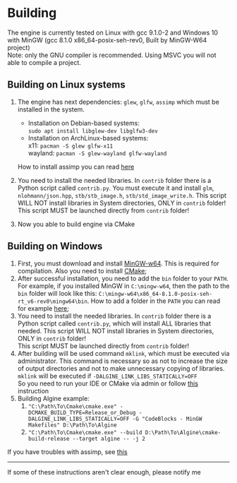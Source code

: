 # Building

The engine is currently tested on Linux with gcc 9.1.0-2 and Windows 10 with MinGW (gcc 8.1.0 x86_64-posix-seh-rev0, Built by MinGW-W64 project)
<br>Note: only the GNU compiler is recommended. Using MSVC you will not able to compile a project.

## Building on Linux systems

1.  The engine has next dependencies: `glew`, `glfw`, `assimp` which must be installed in the system.

    *   Installation on Debian-based systems:
        <br>`sudo apt install libglew-dev libglfw3-dev`
    *   Installation on ArchLinux-based systems:
        <br>x11: `pacman -S glew glfw-x11`
        <br>wayland: `pacman -S glew-wayland glfw-wayland`

    How to install assimp you can read [here](https://github.com/assimp/assimp/blob/master/Build.md)
2.  You need to install the needed libraries.
    In `contrib` folder there is a Python script called `contrib.py`.
    You must execute it and install `glm`, `nlohmann/json.hpp`, `stb/stb_image.h`, `stb/std_image_write.h`.
    This script WILL NOT install libraries in System directories, ONLY in `contrib` folder!
    <br>This script MUST be launched directly from `contrib` folder!
3.  Now you able to build engine via CMake

## Building on Windows

1.  First, you must download and install [MinGW-w64](https://sourceforge.net/projects/mingw-w64/). This is required for compilation. Also you need to install [CMake](https://cmake.org/download/);
2.  After successful installation, you need to add the `bin` folder to your `PATH`.
    For example, if you installed MinGW in `C:\mingw-w64`, then the path to the `bin` folder will look like this: `C:\mingw-w64\x86_64-8.1.0-posix-seh-rt_v6-rev0\mingw64\bin`.
    How to add a folder in the `PATH` you can read for example [here](https://docs.alfresco.com/4.2/tasks/fot-addpath.html);
3.  You need to install the needed libraries.
    In `contrib` folder there is a Python script called `contrib.py`, which will install ALL libraries that needed.
    This script WILL NOT install libraries in System directories, ONLY in `contrib` folder!
    <br>This script MUST be launched directly from `contrib` folder!
4.  After building will be used command `mklink`, which must be executed via administrator.
    This command is necessary so as not to increase the size of output directories and not to make unnecessary copying of libraries.
    <br>`mklink` will be executed if `-DALGINE_LINK_LIBS_STATICALLY=OFF`
    <br>So you need to run your IDE or CMake via admin or follow [this](https://superuser.com/questions/124679/how-do-i-create-a-link-in-windows-7-home-premium-as-a-regular-user) instruction
5.  Building Algine example:
    1.  `"C:\Path\To\Cmake\cmake.exe" -DCMAKE_BUILD_TYPE=Release_or_Debug -DALGINE_LINK_LIBS_STATICALLY=OFF -G "CodeBlocks - MinGW Makefiles" D:\Path\To\Algine`
    2.  `"C:\Path\To\Cmake\cmake.exe" --build D:\Path\To\Algine\cmake-build-release --target algine -- -j 2`

If you have troubles with assimp, see [this](https://github.com/assimp/assimp/issues/2618)

* * *

If some of these instructions aren't clear enough, please notify me
